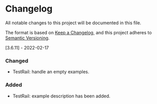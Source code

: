 # Changelog
All notable changes to this project will be documented in this file.

The format is based on [Keep a Changelog](https://keepachangelog.com/en/1.0.0/),
and this project adheres to [Semantic Versioning](https://semver.org/spec/v2.0.0.html).

[3.6.11] - 2022-02-17
### Changed
- TestRail: handle an empty examples.
### Added
- TestRail: example description has been added.